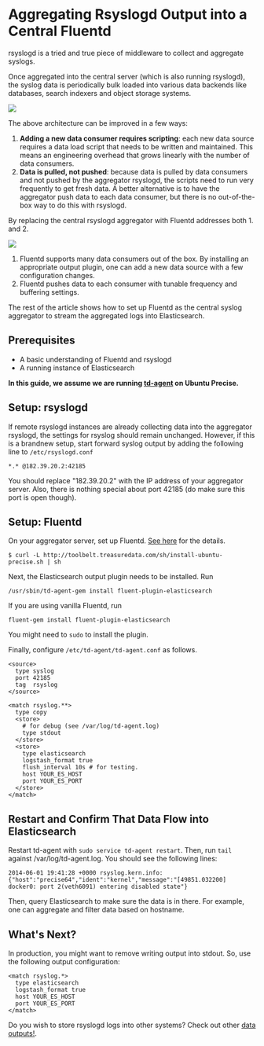 # Aggregating Rsyslogd Output into a Central Fluentd

rsyslogd is a tried and true piece of middleware to collect and aggregate syslogs.

Once aggregated into the central server (which is also running rsyslogd), the syslog data
is periodically bulk loaded into various data backends like databases, search indexers
and object storage systems.

<img src="/images/recipes/before-fluentd-rsyslogd.png"/>

The above architecture can be improved in a few ways:

1. **Adding a new data consumer requires scripting**: each new data source requires a data load script
that needs to be written and maintained. This means an engineering overhead that grows linearly with the
number of data consumers.
2. **Data is pulled, not pushed**: because data is pulled by data consumers and not
pushed by the aggregator rsyslogd, the scripts need to run very frequently to get fresh data.
A better alternative is to have the aggregator push data to each data consumer, but there is
no out-of-the-box way to do this with rsyslogd.

By replacing the central rsyslogd aggregator with Fluentd addresses both 1. and 2.

<img src="/images/recipes/after-fluentd-rsyslogd.png"/>

1. Fluentd supports many data consumers out of the box. By installing an appropriate output plugin,
one can add a new data source with a few configuration changes.
2. Fluentd pushes data to each consumer with tunable frequency and buffering settings.

The rest of the article shows how to set up Fluentd as the central syslog aggregator to
stream the aggregated logs into Elasticsearch.

## Prerequisites

- A basic understanding of Fluentd and rsyslogd
- A running instance of Elasticsearch

**In this guide, we assume we are running [td-agent](/download) on Ubuntu Precise.**

## Setup: rsyslogd

If remote rsyslogd instances are already collecting data into the aggregator rsyslogd,
the settings for rsyslog should remain unchanged. However, if this is a brandnew setup,
start forward syslog output by adding the following line to `/etc/rsyslogd.conf`

```
*.* @182.39.20.2:42185
```

You should replace "182.39.20.2" with the IP address of your aggregator server. Also,
there is nothing special about port 42185 (do make sure this port is open though).

## Setup: Fluentd

On your aggregator server, set up Fluentd. [See here](/download) for the details.

```
$ curl -L http://toolbelt.treasuredata.com/sh/install-ubuntu-precise.sh | sh 
```

Next, the Elasticsearch output plugin needs to be installed. Run

```
/usr/sbin/td-agent-gem install fluent-plugin-elasticsearch
```

If you are using vanilla Fluentd, run

```
fluent-gem install fluent-plugin-elasticsearch
```

You might need to `sudo` to install the plugin.

Finally, configure `/etc/td-agent/td-agent.conf` as follows.

```
<source>
  type syslog
  port 42185
  tag  rsyslog
</source>

<match rsyslog.**>
  type copy
  <store>
    # for debug (see /var/log/td-agent.log)
    type stdout
  </store>
  <store>
    type elasticsearch
    logstash_format true
    flush_interval 10s # for testing.
    host YOUR_ES_HOST
    port YOUR_ES_PORT
  </store>
</match>
```

## Restart and Confirm That Data Flow into Elasticsearch

Restart td-agent with `sudo service td-agent restart`. Then, run `tail` against /var/log/td-agent.log. You should see the following lines:

```
2014-06-01 19:41:28 +0000 rsyslog.kern.info: {"host":"precise64","ident":"kernel","message":"[49851.032200] docker0: port 2(veth6091) entering disabled state"}
```

Then, query Elasticsearch to make sure the data is in there. For example, one can aggregate and filter data based on hostname.

## What's Next?

In production, you might want to remove writing output into stdout. So, use the following output configuration:

```
<match rsyslog.*>
  type elasticsearch
  logstash_format true
  host YOUR_ES_HOST
  port YOUR_ES_PORT
</match>
```

Do you wish to store rsyslogd logs into other systems? Check out other [data outputs!](/dataoutputs).
